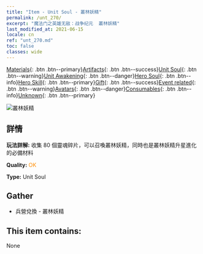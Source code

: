 ```yaml
---
title: "Item - Unit Soul - 叢林妖精"
permalink: /unt_270/
excerpt: "魔法门之英雄无敌：战争纪元  叢林妖精"
last_modified_at: 2021-06-15
locale: cn
ref: "unt_270.md"
toc: false
classes: wide
---
```

 [Materials](/ItemsCN/){: .btn .btn--primary}[Artifacts](/ItemsCN/Artifacts/){: .btn .btn--success}[Unit Soul](/ItemsCN/UnitSoul/){: .btn .btn--warning}[Unit Awakening](/ItemsCN/UnitAwakening/){: .btn .btn--danger}[Hero Soul](/ItemsCN/HeroSoul/){: .btn .btn--info}[Hero Skill](/ItemsCN/HeroSkill/){: .btn .btn--primary}[Gift](/ItemsCN/Gift/){: .btn .btn--success}[Event related](/ItemsCN/Events/){: .btn .btn--warning}[Avatars](/ItemsCN/Avatars/){: .btn .btn--danger}[Consumables](/ItemsCN/Consumables/){: .btn .btn--info}[Unknown](/ItemsCN/Unknown/){: .btn .btn--primary}

 ![叢林妖精](/images/u/ti_conglinyaojing.jpg)

## 詳情
 **玩法詳解:** 收集 80 個靈魂碎片，可以召喚叢林妖精，同時也是叢林妖精升星進化的必備材料

 **Quality:** <span style="color: #FF8C00">OK</span>

 **Type:** Unit Soul

## Gather

*    兵營兌換 - 叢林妖精 

## This item contains:

  None

